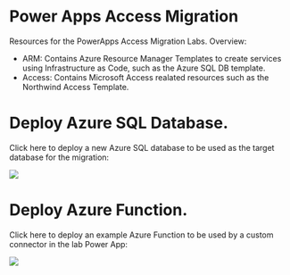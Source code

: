# Power Apps Access Migration
Resources for the PowerApps Access Migration Labs. Overview:

* ARM: Contains Azure Resource Manager Templates to create services using Infrastructure as Code, such as the Azure SQL DB template.
* Access: Contains Microsoft Access realated resources such as the Northwind Access Template.

# Deploy Azure SQL Database.

Click here to deploy a new Azure SQL database to be used as the target database for the migration:

<a href="https://portal.azure.com/#create/Microsoft.Template/uri/https%3A%2F%2Fraw.githubusercontent.com%2Fgidavies%2FPowerAppsAccessMigration%2Fmaster%2FARM%2Fazuredeploysql.json" target="_blank">
    <img src="http://azuredeploy.net/deploybutton.png"/>
</a>

# Deploy Azure Function.

Click here to deploy an example Azure Function to be used by a custom connector in the lab Power App:

<a href="https://portal.azure.com/#create/Microsoft.Template/uri/https%3A%2F%2Fraw.githubusercontent.com%2Fgidavies%2FPowerAppsAccessMigration%2Fmaster%2FARM%2Fazuredeployfunction.json" target="_blank">
    <img src="http://azuredeploy.net/deploybutton.png"/>
</a>